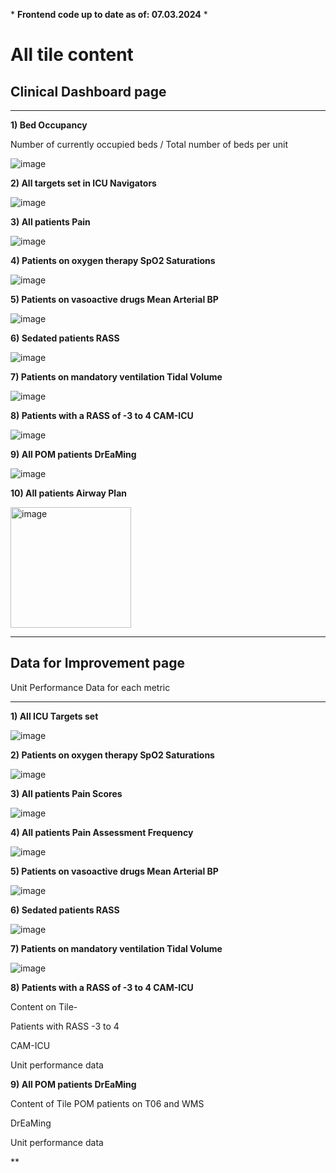\* **Frontend code up to date as of: 07.03.2024** \*

# All tile content

## Clinical Dashboard page

---

**1) Bed Occupancy**


Number of currently occupied beds / Total number of beds per unit

![image](https://github.com/inform-us/requirements_specifications/assets/94536083/a67cacec-696e-419c-b1f0-ae128591447a)




**2) All targets set in ICU Navigators**

![image](https://github.com/inform-us/requirements_specifications/assets/94536083/ad29582b-90e0-471c-9862-0042e62b6cfc)


**3) All patients Pain**

![image](https://github.com/inform-us/requirements_specifications/assets/94536083/b1454464-376f-40b9-b7d3-8291d30daed0)


**4) Patients on oxygen therapy SpO2 Saturations**


![image](https://github.com/inform-us/requirements_specifications/assets/94536083/037541cc-10af-4879-8611-85ed63c97f09)


**5) Patients on vasoactive drugs Mean Arterial BP**


![image](https://github.com/inform-us/requirements_specifications/assets/94536083/2d3733d2-abed-4742-ba82-72598c6001cc)



**6) Sedated patients RASS**


![image](https://github.com/inform-us/requirements_specifications/assets/94536083/cac969ab-7ccc-4958-8ad8-f92b485b9568)


**7) Patients on mandatory ventilation Tidal Volume**


![image](https://github.com/inform-us/requirements_specifications/assets/94536083/681584c8-4598-4c3f-9b34-6eadd5599664) 

**8) Patients with a RASS of -3 to 4 CAM-ICU**

![image](https://github.com/user-attachments/assets/07c51358-ae53-48e8-9dc8-d0dba39fe931)

**9) All POM patients DrEaMing**

![image](https://github.com/user-attachments/assets/7401b17b-07a2-4caf-b065-e184d00c9c6b)

**10) All patients Airway Plan**

<img width="193" alt="image" src="https://github.com/user-attachments/assets/936584b6-d9fb-4b5b-a758-5220e074b28f">




---

## Data for Improvement page

Unit Performance Data for each metric 

---


**1) All ICU Targets set**


![image](https://github.com/inform-us/requirements_specifications/assets/94536083/ff1c6fe1-e581-4b29-aeb6-b7c703b0fc0d)


**2) Patients on oxygen therapy SpO2 Saturations**


![image](https://github.com/inform-us/requirements_specifications/assets/94536083/23584b5c-4d26-44ec-8a5d-737a759247fe)


**3) All patients Pain Scores**


![image](https://github.com/inform-us/requirements_specifications/assets/94536083/3fa948a6-803c-4fd4-aea8-5b69b550676a)


**4) All patients Pain Assessment Frequency**


![image](https://github.com/inform-us/requirements_specifications/assets/94536083/7983d536-3971-4167-8a74-ce639acbb881)


**5) Patients on vasoactive drugs Mean Arterial BP**


![image](https://github.com/inform-us/requirements_specifications/assets/94536083/f0976c87-0074-49e5-a93e-696265f2b5bb)


**6) Sedated patients RASS**


![image](https://github.com/inform-us/requirements_specifications/assets/94536083/8611a837-40d8-49cc-97f4-457cf7e53f55)



**7) Patients on mandatory ventilation Tidal Volume**


![image](https://github.com/inform-us/requirements_specifications/assets/94536083/9197e25f-21dc-4978-bc9b-9fcde5574548) 


**8) Patients with a RASS of -3 to 4 CAM-ICU**

Content on Tile- 

Patients with RASS -3 to 4 

CAM-ICU

Unit performance data

**9) All POM patients DrEaMing**

Content of Tile
POM patients on T06 and WMS 

DrEaMing 

Unit performance data

**


























